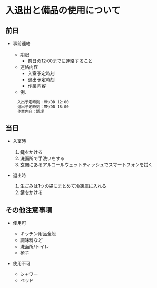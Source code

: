 # 入退出と備品の使用について

## 前日

- 事前連絡
  - 期限
    - 前日の12:00までに連絡すること
  - 連絡内容
    - 入室予定時刻
    - 退出予定時刻
    - 作業内容
  - 例.

  ``` txt
    入出予定時刻：MM/DD 12:00
    退出予定時刻：MM/DD 18:00
    作業内容：調理
  ```

## 当日

- 入室時
  1. 鍵をかける
  1. 洗面所で手洗いをする
  1. 玄関にあるアルコールウェットティッシュでスマートフォンを拭く

- 退出時
  1. 生ごみは1つの袋にまとめて冷凍庫に入れる
  1. 鍵をかける

## その他注意事項

- 使用可
  - キッチン用品全般
  - 調味料など
  - 洗面所/トイレ
  - 椅子

- 使用不可
  - シャワー
  - ベッド
